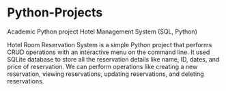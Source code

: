 # Python-Projects
Academic Python project
Hotel Management System (SQL, Python)

Hotel Room Reservation System is a simple Python project that performs CRUD operations with an interactive menu on the command line.
It used SQLite database to store all the reservation details like name, ID, dates, and price of reservation.
We can perform operations like creating a new reservation, viewing reservations, updating reservations, and deleting reservations.


